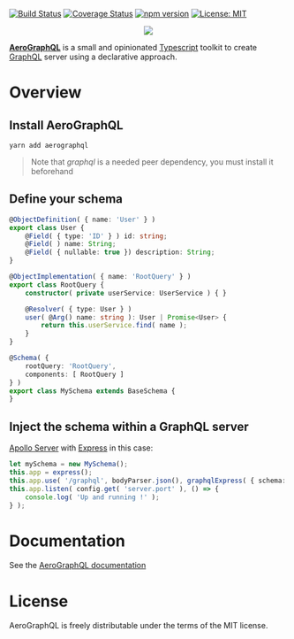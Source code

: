 [![Build Status](https://travis-ci.org/aerographql/aerographql.svg?branch=master)](https://travis-ci.org/aerographql/aerographql)
[![Coverage Status](https://coveralls.io/repos/github/aerographql/aerographql/badge.svg?branch=master)](https://coveralls.io/github/aerographql/aerographql?branch=master)
[![npm version](https://badge.fury.io/js/aerographql.svg)](https://badge.fury.io/js/aerographql)
[![License: MIT](https://img.shields.io/badge/License-MIT-yellow.svg)](https://opensource.org/licenses/MIT)


<p align="center">
  <img src="https://aerographql.github.io/documentation/images/logo-full.png">
</p>

**[AeroGraphQL](https://aerographql.github.io/documentation/)** is a small and opinionated [Typescript](https://www.typescriptlang.org/index.html) toolkit to create [GraphQL](http://graphql.org/learn/) server using a declarative approach.

# Overview 

## Install AeroGraphQL

`yarn add aerographql`

> Note that *graphql* is a needed peer dependency, you must install it beforehand

## Define your schema

```typescript
@ObjectDefinition( { name: 'User' } )
export class User {
    @Field( { type: 'ID' } ) id: string;
    @Field( ) name: String;
    @Field( { nullable: true }) description: String;
}

@ObjectImplementation( { name: 'RootQuery' } )
export class RootQuery {
    constructor( private userService: UserService ) { }

    @Resolver( { type: User } )
    user( @Arg() name: string ): User | Promise<User> {
        return this.userService.find( name );
    }
}

@Schema( {
    rootQuery: 'RootQuery',
    components: [ RootQuery ]
} )
export class MySchema extends BaseSchema {
}
```

## Inject the schema within a GraphQL server

[Apollo Server](https://www.apollographql.com/docs/apollo-server/) with [Express](http://expressjs.com/fr/) in this case:

```typescript
let mySchema = new MySchema();
this.app = express();
this.app.use( '/graphql', bodyParser.json(), graphqlExpress( { schema: mySchema.graphQLSchema } );
this.app.listen( config.get( 'server.port' ), () => {
    console.log( 'Up and running !' );
} );
```

# Documentation

See the [AeroGraphQL documentation](https://aerographql.github.io/documentation/)

# License
AeroGraphQL is freely distributable under the terms of the MIT license.

